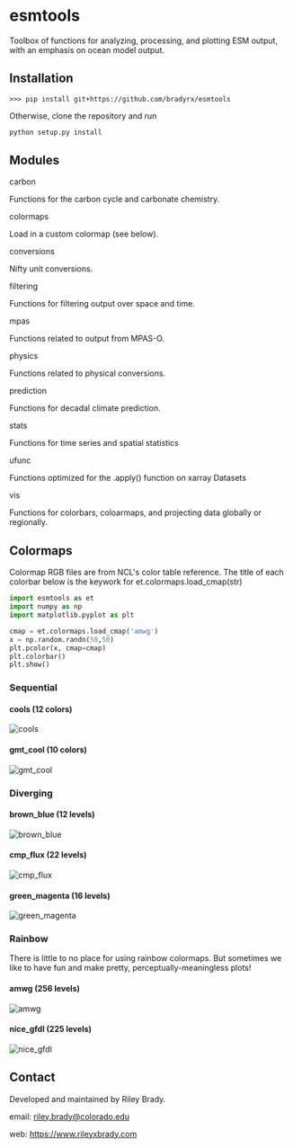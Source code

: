 # esmtools

Toolbox of functions for analyzing, processing, and plotting ESM output, with an emphasis on ocean model output. 

## Installation
```shell
>>> pip install git+https://github.com/bradyrx/esmtools
```

Otherwise, clone the repository and run 

```python
python setup.py install
```

## Modules

carbon

Functions for the carbon cycle and carbonate chemistry.

colormaps

Load in a custom colormap (see below).

conversions

Nifty unit conversions.

filtering

Functions for filtering output over space and time.

mpas

Functions related to output from MPAS-O.

physics

Functions related to physical conversions.

prediction

Functions for decadal climate prediction.

stats

Functions for time series and spatial statistics

ufunc

Functions optimized for the .apply() function on xarray Datasets

vis

Functions for colorbars, coloarmaps, and projecting data globally or regionally.

## Colormaps

Colormap RGB files are from NCL's color table reference. The title of each colorbar below is the keywork for et.colormaps.load_cmap(str)

```python
import esmtools as et
import numpy as np
import matplotlib.pyplot as plt

cmap = et.colormaps.load_cmap('amwg')
x = np.random.randn(50,50)
plt.pcolor(x, cmap=cmap)
plt.colorbar()
plt.show()
```

### Sequential

#### cools (12 colors)
![cools](https://www.ncl.ucar.edu/Document/Graphics/ColorTables/Images/precip_11lev_labelbar.500.png "cools")

#### gmt_cool (10 colors)
![gmt_cool](https://www.ncl.ucar.edu/Document/Graphics/ColorTables/Images/GMT_cool_labelbar.500.png "gmt_cool")

### Diverging

#### brown_blue (12 levels)
![brown_blue](https://www.ncl.ucar.edu/Document/Graphics/ColorTables/Images/BrownBlue12_labelbar.500.png "brown_blue")

#### cmp_flux (22 levels)
![cmp_flux](https://www.ncl.ucar.edu/Document/Graphics/ColorTables/Images/cmp_flux_labelbar.500.png "cmp_flux")

#### green_magenta (16 levels)
![green_magenta](https://www.ncl.ucar.edu/Document/Graphics/ColorTables/Images/GreenMagenta16_labelbar.500.png "green_magenta")

### Rainbow
There is little to no place for using rainbow colormaps. But sometimes we like to have fun and make pretty, perceptually-meaningless plots!

#### amwg (256 levels)
![amwg](https://www.ncl.ucar.edu/Document/Graphics/ColorTables/Images/amwg256_labelbar.500.png "amwg")

#### nice_gfdl (225 levels)
![nice_gfdl](https://www.ncl.ucar.edu/Document/Graphics/ColorTables/Images/nice_gfdl_labelbar.500.png "nice_gfdl")

## Contact
Developed and maintained by Riley Brady.

email: riley.brady@colorado.edu

web: https://www.rileyxbrady.com
